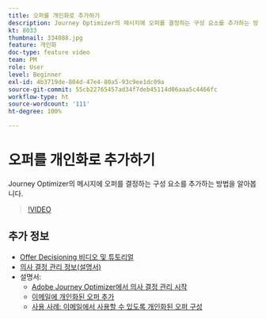 ```yaml
---
title: 오퍼를 개인화로 추가하기
description: Journey Optimizer의 메시지에 오퍼를 결정하는 구성 요소를 추가하는 방법을 알아봅니다.
kt: 8033
thumbnail: 334088.jpg
feature: 개인화
doc-type: feature video
team: PM
role: User
level: Beginner
exl-id: 4b3719de-804d-47e4-80a5-93c9ee1dc09a
source-git-commit: 55cb22765457ad34f7deb45114d06aaa5c4466fc
workflow-type: ht
source-wordcount: '111'
ht-degree: 100%

---
```


# 오퍼를 개인화로 추가하기

Journey Optimizer의 메시지에 오퍼를 결정하는 구성 요소를 추가하는 방법을 알아봅니다.

>[!VIDEO](https://video.tv.adobe.com/v/334088?quality=12)

## 추가 정보

* [Offer Decisioning 비디오 및 튜토리얼](https://experienceleague.adobe.com/docs/offer-decisioning-learn/tutorials/overview.html?lang=ko)
* [의사 결정 관리 정보(설명서)](https://experienceleague.adobe.com/docs/journey-optimizer/using/offer-decisioniong/get-started/starting-offer-decisioning.html?lang=ko)
* 설명서:
   * [Adobe Journey Optimizer에서 의사 결정 관리 시작](https://experienceleague.adobe.com/docs/journey-optimizer/using/offer-decisioniong/get-started/starting-offer-decisioning.html?lang=ko)
   * [이메일에 개인화된 오퍼 추가](https://experienceleague.adobe.com/docs/journey-optimizer/using/create-messages/deliver-personalized-offers.html?lang=ko)
   * [사용 사례: 이메일에서 사용할 수 있도록 개인화된 오퍼 구성](https://experienceleague.adobe.com/docs/journey-optimizer/using/offer-decisioniong/get-started/offers-e2e.html?lang=ko)
